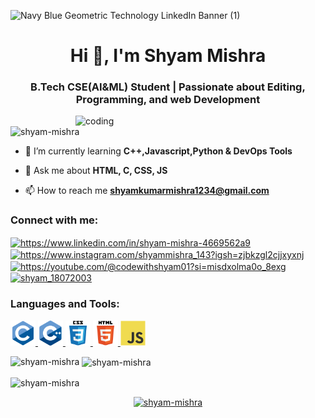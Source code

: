 ![Navy Blue Geometric Technology LinkedIn Banner (1)](https://github.com/user-attachments/assets/97de5ce5-f6b6-400d-abc3-2e8cb7de4740)


<h1 align="center">Hi 👋, I'm Shyam Mishra</h1>
<h3 align="center">B.Tech CSE(AI&ML) Student | Passionate about Editing, Programming, and web Development</h3>

<img align="right" alt="coding" width="400" src="https://user-images.githubusercontent.com/55389276/140866485-8fb1c876-9a8f-4d6a-98dc-08c4981eaf70.gif">

<p align="left"> <img src="https://komarev.com/ghpvc/?username=shyam-mishra&label=Profile%20views&color=0e75b6&style=flat" alt="shyam-mishra" /> </p>

- 🌱 I’m currently learning **C++,Javascript,Python & DevOps Tools**

- 💬 Ask me about **HTML, C, CSS, JS**    

- 📫 How to reach me **shyamkumarmishra1234@gmail.com**

<h3 align="left">Connect with me:</h3>
<p align="left">
<a href="https://linkedin.com/in/https://www.linkedin.com/in/shyam-mishra-4669562a9" target="blank"><img align="center" src="https://raw.githubusercontent.com/rahuldkjain/github-profile-readme-generator/master/src/images/icons/Social/linked-in-alt.svg" alt="https://www.linkedin.com/in/shyam-mishra-4669562a9" height="30" width="40" /></a>
<a href="https://instagram.com/https://www.instagram.com/shyammishra_143?igsh=zjbkzgl2cjjxyxnj" target="blank"><img align="center" src="https://raw.githubusercontent.com/rahuldkjain/github-profile-readme-generator/master/src/images/icons/Social/instagram.svg" alt="https://www.instagram.com/shyammishra_143?igsh=zjbkzgl2cjjxyxnj" height="30" width="40" /></a>
<a href="https://www.youtube.com/c/https://youtube.com/@codewithshyam01?si=misdxolma0o_8exg" target="blank"><img align="center" src="https://raw.githubusercontent.com/rahuldkjain/github-profile-readme-generator/master/src/images/icons/Social/youtube.svg" alt="https://youtube.com/@codewithshyam01?si=misdxolma0o_8exg" height="30" width="40" /></a>
<a href="https://www.leetcode.com/shyam_18072003" target="blank"><img align="center" src="https://raw.githubusercontent.com/rahuldkjain/github-profile-readme-generator/master/src/images/icons/Social/leet-code.svg" alt="shyam_18072003" height="30" width="40" /></a>
</p>

<h3 align="left">Languages and Tools:</h3>
<p align="left"> <a href="https://www.cprogramming.com/" target="_blank" rel="noreferrer"> <img src="https://raw.githubusercontent.com/devicons/devicon/master/icons/c/c-original.svg" alt="c" width="40" height="40"/> </a> <a href="https://www.w3schools.com/cpp/" target="_blank" rel="noreferrer"> <img src="https://raw.githubusercontent.com/devicons/devicon/master/icons/cplusplus/cplusplus-original.svg" alt="cplusplus" width="40" height="40"/> </a> <a href="https://www.w3schools.com/css/" target="_blank" rel="noreferrer"> <img src="https://raw.githubusercontent.com/devicons/devicon/master/icons/css3/css3-original-wordmark.svg" alt="css3" width="40" height="40"/> </a> <a href="https://www.w3.org/html/" target="_blank" rel="noreferrer"> <img src="https://raw.githubusercontent.com/devicons/devicon/master/icons/html5/html5-original-wordmark.svg" alt="html5" width="40" height="40"/> </a> <a href="https://developer.mozilla.org/en-US/docs/Web/JavaScript" target="_blank" rel="noreferrer"> <img src="https://raw.githubusercontent.com/devicons/devicon/master/icons/javascript/javascript-original.svg" alt="javascript" width="40" height="40"/> </a> </p>

<p><img align="left" src="https://github-readme-stats.vercel.app/api/top-langs?username=shyam-mishra&show_icons=true&locale=en&layout=compact" alt="shyam-mishra" /></p>

<p>&nbsp;<img align="center" src="https://github-readme-stats.vercel.app/api?username=shyam-mishra&show_icons=true&locale=en" alt="shyam-mishra" /></p>

<p><img align="center" src="https://github-readme-streak-stats.herokuapp.com/?user=shyam-mishra&" alt="shyam-mishra" /></p>


<div align="center">
  <a href="https://github.com/ryo-ma/github-profile-trophy">
    <img src="https://github-profile-trophy.vercel.app/?username=shyam-mishra" alt="shyam-mishra" />
  </a> 
</div>
